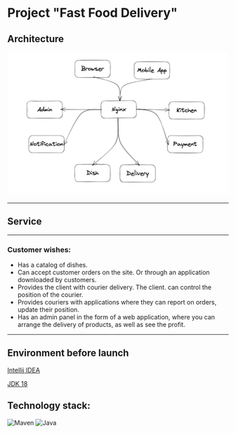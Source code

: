 # Project "Fast Food Delivery"

## Architecture
![](images/architecture.png)

---
## Service

---
### Customer wishes:

- Has a catalog of dishes.
- Can accept customer orders on the site. Or through an application downloaded by customers.
- Provides the client with courier delivery. The client. can control the position of the courier.
- Provides couriers with applications where they can report on orders, update their position.
- Has an admin panel in the form of a web application, where you can arrange the delivery of products, as well as see the profit.
___

## Environment before launch

[Intellij IDEA](https://www.jetbrains.com/idea/download/ )

[JDK 18](https://www.oracle.com/java/technologies/downloads/#java17)


## Technology stack:

![Maven](https://img.shields.io/badge/Maven-blue)
![Java](https://img.shields.io/badge/Java-18-red)

